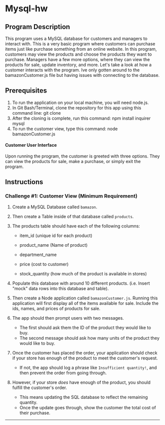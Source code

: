 # Mysql-hw

## Program Description
This program uses a MySQL database for customers and managers to interact with. This is a very basic program where customers can purchase items just like purchase something from an online website. In this program, customers may view the products and choose the products they want to purchase. Managers have a few more options, where they can view the products for sale, update inventory, and more. Let's take a look at how a customer interacts with the program.
Ive only gotten around to the bamazonCustomer.js file but having issues with connecting to the database.

## Prerequisites
1. To run the application on your local machine, you will need node.js.
2. In Git Bash/Terminal, clone the repository for this app using this command line: git clone
3. After the cloning is complete, run this command: npm install inquirer mysql
4. To run the customer view, type this command: node bamazonCustomer.js

#### Customer User Interface
Upon running the program, the customer is greeted with three options. They can view the products for sale, make a purchase, or simply exit the program.

## Instructions

### Challenge #1: Customer View (Minimum Requirement)

1. Create a MySQL Database called `bamazon`.

2. Then create a Table inside of that database called `products`.

3. The products table should have each of the following columns:

   * item_id (unique id for each product)

   * product_name (Name of product)

   * department_name

   * price (cost to customer)

   * stock_quantity (how much of the product is available in stores)

4. Populate this database with around 10 different products. (i.e. Insert "mock" data rows into this database and table).

5. Then create a Node application called `bamazonCustomer.js`. Running this application will first display all of the items available for sale. Include the ids, names, and prices of products for sale.

6. The app should then prompt users with two messages.

   * The first should ask them the ID of the product they would like to buy.
   * The second message should ask how many units of the product they would like to buy.

7. Once the customer has placed the order, your application should check if your store has enough of the product to meet the customer's request.

   * If not, the app should log a phrase like `Insufficient quantity!`, and then prevent the order from going through.

8. However, if your store _does_ have enough of the product, you should fulfill the customer's order.
   * This means updating the SQL database to reflect the remaining quantity.
   * Once the update goes through, show the customer the total cost of their purchase.

- - -
